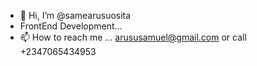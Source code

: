 - 👋 Hi, I’m @samearusuosita
- FrontEnd Development...
- 📫 How to reach me ... arususamuel@gmail.com or call +2347065434953

<!---
samearusuosita/samearusuosita is a ✨ special ✨ repository because its `README.md` (this file) appears on your GitHub profile.
You can click the Preview link to take a look at your changes.
--->
